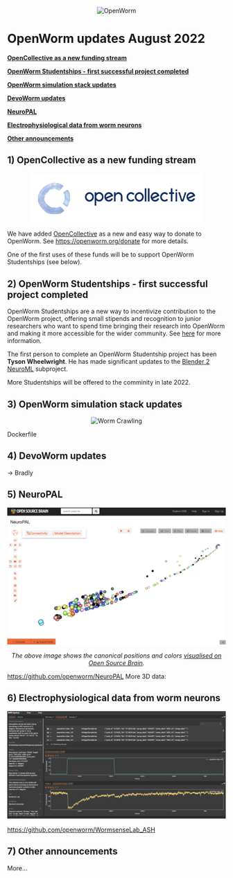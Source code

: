 <p align="center"><img src="http://www.openworm.org/img/OpenWormLogo.png" alt="OpenWorm"/></p>

# OpenWorm updates August 2022

[**OpenCollective as a new funding stream**](#1-opencollective-as-a-new-funding-stream)

[**OpenWorm Studentships - first successful project completed**](#2-openworm-studentships---first-successful-project-completed)

[**OpenWorm simulation stack updates**](#3-openworm-simulation-stack-updates)

[**DevoWorm updates**](#4-devoworm-updates)

[**NeuroPAL**](#5-neuropal)

[**Electrophysiological data from worm neurons**](#6-electrophysiological-data-from-worm-neurons)

[**Other announcements**](#7-other-announcements)

## 1) OpenCollective as a new funding stream

<p align="center"><img src="img/opencollective.png" alt="OpenWorm" width="400"/></p>

We have added [OpenCollective](https://opencollective.com/openworm) as a new and easy way to donate to OpenWorm. See https://openworm.org/donate for more details.

One of the first uses of these funds will be to support OpenWorm Studentships (see below).

## 2) OpenWorm Studentships - first successful project completed

OpenWorm Studentships are a new way to incentivize contribution to the OpenWorm project, offering small stipends and recognition to junior researchers who want to spend time bringing their research into OpenWorm and making it more accessible for the wider community. See [here](https://openworm.org/studentships.html) for more information.

The first person to complete an OpenWorm Studentship project has been **Tyson Wheelwright**. He has made significant updates to the [Blender 2 NeuroML](https://github.com/openworm/Blender2NeuroML/) subproject.

More Studentships will be offered to the comminity in late 2022.

## 3) OpenWorm simulation stack updates

<p align="center"><img src="https://raw.githubusercontent.com/openworm/OpenWorm/master/img/worm-crawling.gif" alt="Worm Crawling" width="550"></p>

Dockerfile

## 4) DevoWorm updates

-> Bradly

## 5) NeuroPAL


<p align="center"><kbd><img src="https://raw.githubusercontent.com/openworm/NeuroPAL/main/NeuroML2/Screenshot_Canonical.png" alt="NeuroPAL" width="550"></kbd></p>

<p align="center"><i>The above image shows the canonical positions and colors <a href="https://www.opensourcebrain.org/projects/neuropal/repository/revisions/main/show/NeuroML2?explorer=https%253A%252F%252Fraw.githubusercontent.com%252Fopenworm%252FNeuroPAL%252Fmain%252FNeuroML2%252FNeuroPAL_Canonical.net.nml">visualised on Open Source Brain</a>.</i></p>

https://github.com/openworm/NeuroPAL
More 3D data:

## 6) Electrophysiological data from worm neurons

<p align="center"><img src="https://raw.githubusercontent.com/openworm/WormsenseLab_ASH/main/images/example_goodman_lab_file.png" width=600/></p>


https://github.com/openworm/WormsenseLab_ASH

## 7) Other announcements

More...
